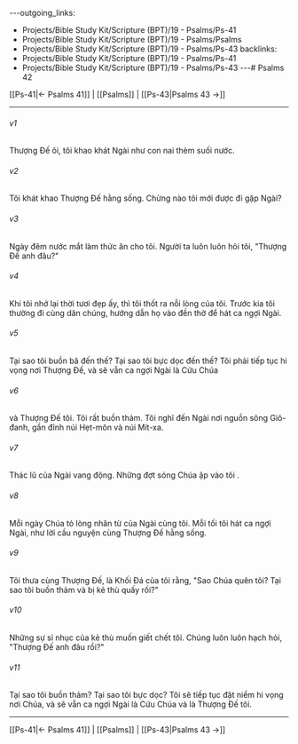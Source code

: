---outgoing_links:
  - Projects/Bible Study Kit/Scripture (BPT)/19 - Psalms/Ps-41
  - Projects/Bible Study Kit/Scripture (BPT)/19 - Psalms/Psalms
  - Projects/Bible Study Kit/Scripture (BPT)/19 - Psalms/Ps-43
backlinks:
  - Projects/Bible Study Kit/Scripture (BPT)/19 - Psalms/Ps-41
  - Projects/Bible Study Kit/Scripture (BPT)/19 - Psalms/Ps-43
---# Psalms 42

[[Ps-41|← Psalms 41]] | [[Psalms]] | [[Ps-43|Psalms 43 →]]
***



###### v1 
Thượng Đế ôi, tôi khao khát Ngài như con nai thèm suối nước. 

###### v2 
Tôi khát khao Thượng Đế hằng sống. Chừng nào tôi mới được đi gặp Ngài? 

###### v3 
Ngày đêm nước mắt làm thức ăn cho tôi. Người ta luôn luôn hỏi tôi, "Thượng Đế anh đâu?" 

###### v4 
Khi tôi nhớ lại thời tươi đẹp ấy, thì tôi thốt ra nỗi lòng của tôi. Trước kia tôi thường đi cùng dân chúng, hướng dẫn họ vào đền thờ để hát ca ngợi Ngài. 

###### v5 
Tại sao tôi buồn bã đến thế? Tại sao tôi bực dọc đến thế? Tôi phải tiếp tục hi vọng nơi Thượng Đế, và sẽ vẫn ca ngợi Ngài là Cứu Chúa 

###### v6 
và Thượng Đế tôi. Tôi rất buồn thảm. Tôi nghĩ đến Ngài nơi nguồn sông Giô-đanh, gần đỉnh núi Hẹt-môn và núi Mít-xa. 

###### v7 
Thác lũ của Ngài vang động. Những đợt sóng Chúa ập vào tôi . 

###### v8 
Mỗi ngày Chúa tỏ lòng nhân từ của Ngài cùng tôi. Mỗi tối tôi hát ca ngợi Ngài, như lời cầu nguyện cùng Thượng Đế hằng sống. 

###### v9 
Tôi thưa cùng Thượng Đế, là Khối Đá của tôi rằng, "Sao Chúa quên tôi? Tại sao tôi buồn thảm và bị kẻ thù quấy rối?" 

###### v10 
Những sự sỉ nhục của kẻ thù muốn giết chết tôi. Chúng luôn luôn hạch hỏi, "Thượng Đế anh đâu rồi?" 

###### v11 
Tại sao tôi buồn thảm? Tại sao tôi bực dọc? Tôi sẽ tiếp tục đặt niềm hi vọng nơi Chúa, và sẽ vẫn ca ngợi Ngài là Cứu Chúa và là Thượng Đế tôi.

***
[[Ps-41|← Psalms 41]] | [[Psalms]] | [[Ps-43|Psalms 43 →]]
